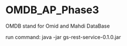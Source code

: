 # OMDB_AP_Phase3
OMDB stand for Omid and Mahdi DataBase 

run command:
java -jar gs-rest-service-0.1.0.jar
